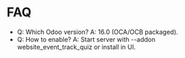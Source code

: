 # FAQ

- Q: Which Odoo version? A: 16.0 (OCA/OCB packaged).
- Q: How to enable? A: Start server with --addon website_event_track_quiz or install in UI.
